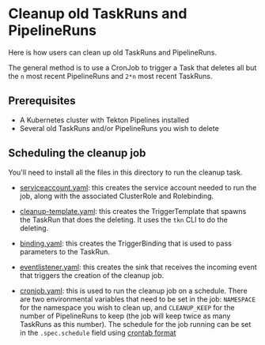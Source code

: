 # Cleanup old TaskRuns and PipelineRuns

Here is how users can clean up old TaskRuns and PipelineRuns.

The general method is to use a CronJob to trigger a Task that deletes all but the `n` most recent PipelineRuns and `2*n` most recent TaskRuns.

## Prerequisites

* A Kubernetes cluster with Tekton Pipelines installed
* Several old TaskRuns and/or PipelineRuns you wish to delete

## Scheduling the cleanup job

You'll need to install all the files in this directory to run the cleanup task.

* [serviceaccount.yaml](serviceaccount.yaml): this creates the service account needed to run the job, along with the associated ClusterRole and Rolebinding.

* [cleanup-template.yaml](cleanup-template.yaml): this creates the TriggerTemplate that spawns the TaskRun that does the deleting. It uses the `tkn` CLI to do the deleting. 

* [binding.yaml](binding.yaml): this creates the TriggerBinding that is used to pass parameters to the TaskRun.

* [eventlistener.yaml](eventlistener.yaml): this creates the sink that receives the incoming event that triggers the creation of the cleanup job.

* [cronjob.yaml](cronjob.yaml): this is used to run the cleanup job on a schedule. There are two environmental variables that need to be set in the job: `NAMESPACE` for the namespace you wish to clean up, and `CLEANUP_KEEP` for the number of PipelineRuns to keep (the job will keep twice as many TaskRuns as this number). The schedule for the job running can be set in the `.spec.schedule` field using [crontab format](https://crontab.guru/)

